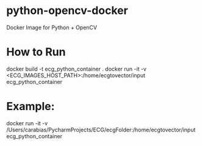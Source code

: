 # python-opencv-docker
Docker Image for Python + OpenCV 

# How to Run
docker build -t ecg_python_container .
docker run -it -v <ECG_IMAGES_HOST_PATH>:/home/ecgtovector/input ecg_python_container

# Example:
docker run -it -v /Users/carabias/PycharmProjects/ECG/ecgFolder:/home/ecgtovector/input ecg_python_container